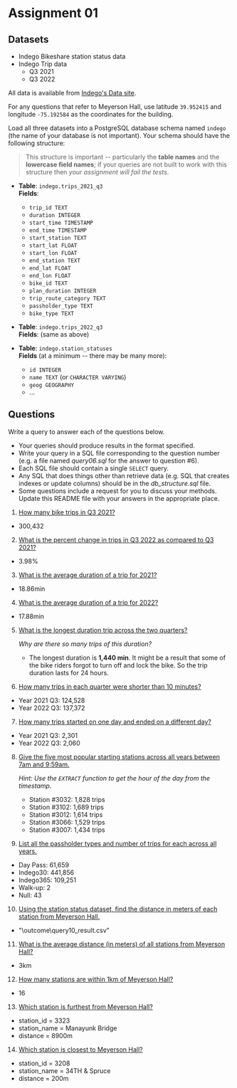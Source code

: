 # Assignment 01

## Datasets

* Indego Bikeshare station status data
* Indego Trip data
  - Q3 2021
  - Q3 2022

All data is available from [Indego's Data site](https://www.rideindego.com/about/data/).

For any questions that refer to Meyerson Hall, use latitude `39.952415` and longitude `-75.192584` as the coordinates for the building.

Load all three datasets into a PostgreSQL database schema named `indego` (the name of your database is not important). Your schema should have the following structure:

> This structure is important -- particularly the **table names** and the **lowercase field names**; if your queries are not built to work with this structure then _your assignment will fail the tests_.

* **Table**: `indego.trips_2021_q3`  
  **Fields**:
    * `trip_id TEXT`
    * `duration INTEGER`
    * `start_time TIMESTAMP`
    * `end_time TIMESTAMP`
    * `start_station TEXT`
    * `start_lat FLOAT`
    * `start_lon FLOAT`
    * `end_station TEXT`
    * `end_lat FLOAT`
    * `end_lon FLOAT`
    * `bike_id TEXT`
    * `plan_duration INTEGER`
    * `trip_route_category TEXT`
    * `passholder_type TEXT`
    * `bike_type TEXT`

* **Table**: `indego.trips_2022_q3`  
  **Fields**: (same as above)

* **Table**: `indego.station_statuses`  
  **Fields** (at a minimum -- there may be many more):
    * `id INTEGER`
    * `name TEXT` (or `CHARACTER VARYING`)
    * `geog GEOGRAPHY`
    * ...

## Questions

Write a query to answer each of the questions below.
* Your queries should produce results in the format specified.
* Write your query in a SQL file corresponding to the question number (e.g. a file named _query06.sql_ for the answer to question #6).
* Each SQL file should contain a single `SELECT` query.
* Any SQL that does things other than retrieve data (e.g. SQL that creates indexes or update columns) should be in the _db_structure.sql_ file.
* Some questions include a request for you to discuss your methods. Update this README file with your answers in the appropriate place.


1. [How many bike trips in Q3 2021?](query01.sql)

- 300,432

2. [What is the percent change in trips in Q3 2022 as compared to Q3 2021?](query02.sql)
- 3.98%

3. [What is the average duration of a trip for 2021?](query03.sql)
- 18.86min

4. [What is the average duration of a trip for 2022?](query04.sql)
- 17.88min

5. [What is the longest duration trip across the two quarters?](query05.sql)

    _Why are there so many trips of this duration?_

    - The longest duration is **1,440 min**. It might be a result that some of the bike riders forgot to turn off and lock the bike. So the trip duration lasts for 24 hours.

6. [How many trips in each quarter were shorter than 10 minutes?](query06.sql)
- Year 2021 Q3: 124,528
- Year 2022 Q3: 137,372

7. [How many trips started on one day and ended on a different day?](query07.sql)
- Year 2021 Q3: 2,301
- Year 2022 Q3: 2,060

8. [Give the five most popular starting stations across all years between 7am and 9:59am.](query08.sql)

    _Hint: Use the `EXTRACT` function to get the hour of the day from the timestamp._
   - Station #3032: 1,828 trips
   - Station #3102: 1,689 trips
   - Station #3012: 1,614 trips
   - Station #3066: 1,529 trips
   - Station #3007: 1,434 trips

9. [List all the passholder types and number of trips for each across all years.](query09.sql)
- Day Pass: 61,659
- Indego30: 441,856
- Indego365: 109,251
- Walk-up: 2
- Null: 43

10. [Using the station status dataset, find the distance in meters of each station from Meyerson Hall.](query10.sql)
- "\outcome\query10_result.csv"

11. [What is the average distance (in meters) of all stations from Meyerson Hall?](query11.sql)
- 3km

12. [How many stations are within 1km of Meyerson Hall?](query12.sql)
- 16

13. [Which station is furthest from Meyerson Hall?](query13.sql)
- station_id = 3323
- station_name = Manayunk Bridge
- distance = 8900m

14. [Which station is closest to Meyerson Hall?](query14.sql)
- station_id = 3208
- station_name = 34TH & Spruce
- distance = 200m